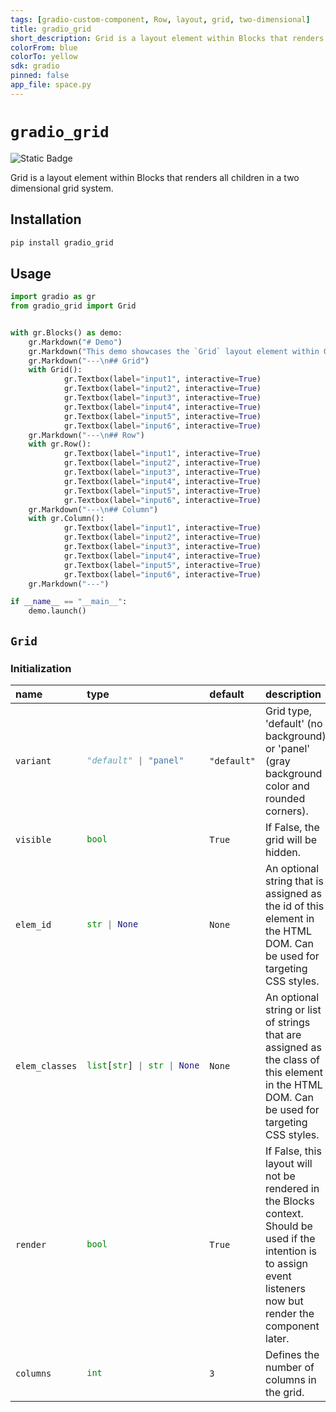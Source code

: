 ```yaml
---
tags: [gradio-custom-component, Row, layout, grid, two-dimensional]
title: gradio_grid
short_description: Grid is a layout element within Blocks that renders all children in a two dimensional grid system.
colorFrom: blue
colorTo: yellow
sdk: gradio
pinned: false
app_file: space.py
---
```


# `gradio_grid`
<img alt="Static Badge" src="https://img.shields.io/badge/version%20-%201.0.0%20-%20orange">  

Grid is a layout element within Blocks that renders all children in a two dimensional grid system.

## Installation

```bash
pip install gradio_grid
```

## Usage

```python
import gradio as gr
from gradio_grid import Grid


with gr.Blocks() as demo:
    gr.Markdown("# Demo")
    gr.Markdown("This demo showcases the `Grid` layout element within Gradio Blocks. Below, the same concept is depicted using the existing layout elements for comparison.")
    gr.Markdown("---\n## Grid")
    with Grid():
            gr.Textbox(label="input1", interactive=True)
            gr.Textbox(label="input2", interactive=True)
            gr.Textbox(label="input3", interactive=True)
            gr.Textbox(label="input4", interactive=True)
            gr.Textbox(label="input5", interactive=True)
            gr.Textbox(label="input6", interactive=True)
    gr.Markdown("---\n## Row")
    with gr.Row():
            gr.Textbox(label="input1", interactive=True)
            gr.Textbox(label="input2", interactive=True)
            gr.Textbox(label="input3", interactive=True)
            gr.Textbox(label="input4", interactive=True)
            gr.Textbox(label="input5", interactive=True)
            gr.Textbox(label="input6", interactive=True)
    gr.Markdown("---\n## Column")
    with gr.Column():
            gr.Textbox(label="input1", interactive=True)
            gr.Textbox(label="input2", interactive=True)
            gr.Textbox(label="input3", interactive=True)
            gr.Textbox(label="input4", interactive=True)
            gr.Textbox(label="input5", interactive=True)
            gr.Textbox(label="input6", interactive=True)
    gr.Markdown("---")

if __name__ == "__main__":
    demo.launch()

```

## `Grid`

### Initialization

<table>
<thead>
<tr>
<th align="left">name</th>
<th align="left" style="width: 25%;">type</th>
<th align="left">default</th>
<th align="left">description</th>
</tr>
</thead>
<tbody>
<tr>
<td align="left"><code>variant</code></td>
<td align="left" style="width: 25%;">

```python
"default" | "panel"
```

</td>
<td align="left"><code>"default"</code></td>
<td align="left">Grid type, 'default' (no background) or 'panel' (gray background color and rounded corners).</td>
</tr>

<tr>
<td align="left"><code>visible</code></td>
<td align="left" style="width: 25%;">

```python
bool
```

</td>
<td align="left"><code>True</code></td>
<td align="left">If False, the grid will be hidden.</td>
</tr>

<tr>
<td align="left"><code>elem_id</code></td>
<td align="left" style="width: 25%;">

```python
str | None
```

</td>
<td align="left"><code>None</code></td>
<td align="left">An optional string that is assigned as the id of this element in the HTML DOM. Can be used for targeting CSS styles.</td>
</tr>

<tr>
<td align="left"><code>elem_classes</code></td>
<td align="left" style="width: 25%;">

```python
list[str] | str | None
```

</td>
<td align="left"><code>None</code></td>
<td align="left">An optional string or list of strings that are assigned as the class of this element in the HTML DOM. Can be used for targeting CSS styles.</td>
</tr>

<tr>
<td align="left"><code>render</code></td>
<td align="left" style="width: 25%;">

```python
bool
```

</td>
<td align="left"><code>True</code></td>
<td align="left">If False, this layout will not be rendered in the Blocks context. Should be used if the intention is to assign event listeners now but render the component later.</td>
</tr>

<tr>
<td align="left"><code>columns</code></td>
<td align="left" style="width: 25%;">

```python
int
```

</td>
<td align="left"><code>3</code></td>
<td align="left">Defines the number of columns in the grid.</td>
</tr>
</tbody></table>




